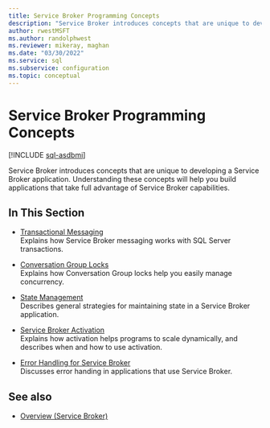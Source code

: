 ```yaml
---
title: Service Broker Programming Concepts
description: "Service Broker introduces concepts that are unique to developing a Service Broker application."
author: rwestMSFT
ms.author: randolphwest
ms.reviewer: mikeray, maghan
ms.date: "03/30/2022"
ms.service: sql
ms.subservice: configuration
ms.topic: conceptual
---
```


# Service Broker Programming Concepts

[!INCLUDE [sql-asdbmi](../../includes/applies-to-version/sql-asdbmi.md)]

Service Broker introduces concepts that are unique to developing a Service Broker application. Understanding these concepts will help you build applications that take full advantage of Service Broker capabilities.

## In This Section

- [Transactional Messaging](transactional-messaging.md)  
    Explains how Service Broker messaging works with SQL Server transactions.

- [Conversation Group Locks](conversation-group-locks.md)  
    Explains how Conversation Group locks help you easily manage concurrency.

- [State Management](state-management.md)  
    Describes general strategies for maintaining state in a Service Broker application.

- [Service Broker Activation](service-broker-activation.md)  
    Explains how activation helps programs to scale dynamically, and describes when and how to use activation.

- [Error Handling for Service Broker](error-handling-for-service-broker.md)  
    Discusses error handing in applications that use Service Broker.

## See also

- [Overview (Service Broker)](overview.md)
